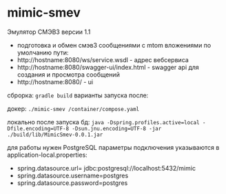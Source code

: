 # mimic-smev

Эмулятор СМЭВ3 версии 1.1

* подготовка и обмен смэв3 сообщениями с mtom вложениями
по умолчанию пути: 
* http://hostname:8080/ws/service.wsdl - адрес вебсервиса
* http://hostname:8080/swagger-ui/index.html - swagger api для создания и просмотра сообщений
* http://hostname:8080/ - ui 

сброрка: `gradle build` 
варианты запуска после:

докер: `./mimic-smev
/container/compose.yaml `

локально после запуска бд: 
`java -Dspring.profiles.active=local -Dfile.encoding=UTF-8 -Dsun.jnu.encoding=UTF-8 -jar ./build/lib/MimicSmev-0.0.1.jar`

для работы нужен PostgreSQL
параметры подключения указываются в application-local.properties:
* spring.datasource.url= jdbc:postgresql://localhost:5432/mimic
* spring.datasource.username=postgres
* spring.datasource.password=postgres